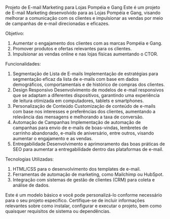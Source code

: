 Projeto de E-mail Marketing para Lojas Pompéia e Gang
Este é um projeto de E-mail Marketing desenvolvido para as Lojas Pompéia e Gang, visando melhorar a comunicação com os clientes e impulsionar as vendas por meio de campanhas de e-mail direcionadas e eficazes.

Objetivo:
1. Aumentar o engajamento dos clientes com as marcas Pompéia e Gang.
2. Promover produtos e ofertas relevantes para os clientes.
3. Impulsionar as vendas online e nas lojas físicas aumentando o CTOR.

Funcionalidades:
1. Segmentação de Lista de E-mails
Implementação de estratégias para segmentação eficaz da lista de e-mails com base em dados demográficos, comportamentais e de histórico de compras dos clientes.
2. Design Responsivo
Desenvolvimento de modelos de e-mail responsivos que se adaptam a diferentes dispositivos, garantindo uma experiência de leitura otimizada em computadores, tablets e smartphones.
3. Personalização de Conteúdo
Customização de conteúdo de e-mails com base nos interesses e preferências dos clientes, aumentando a relevância das mensagens e melhorando a taxa de conversão.
4. Automação de Campanhas
Implementação de automação de campanhas para envio de e-mails de boas-vindas, lembretes de carrinho abandonado, e-mails de aniversário, entre outros, visando aumentar o engajamento e as vendas.
5. Entregabilidade 
Desenvolvimento e aprimoramento das boas práticas de SEO para aumentar a entregabilidade dentro das plataformas de e-mail.

Tecnologias Utilizadas:
1. HTML/CSS para o desenvolvimento dos templates de e-mail.
2. Ferramentas de automação de marketing, como Mailchimp ou HubSpot.
3. Integração com sistemas de gestão de clientes (CRM) para coleta e análise de dados.

Este é um modelo básico e você pode personalizá-lo conforme necessário para o seu projeto específico. Certifique-se de incluir informações relevantes sobre como instalar, configurar e executar o projeto, bem como quaisquer requisitos de sistema ou dependências.
